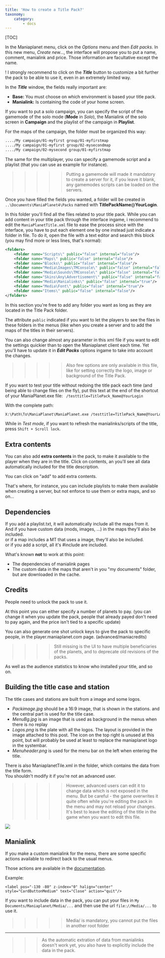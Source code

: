 ```yaml
---
title: 'How to create a Title Pack?'
taxonomy:
    category:
        - docs
---
```


[TOC]

In the Maniaplanet menu, click on the *Options* menu and then *Edit packs*. In this new menu, *Create new...*, the interface will propose you to put a name, comment, manialink and price. Those information are facultative except the name.

! I strongly recommend to click on the ***Title*** button to customize a bit further the pack to be able to use it, even in an extremely limited way.

In the ***Title*** window, the fields really important are:

* **Base:** You must choose on which environment is based your title pack.
* **Manialink:** Is containing the code of your home screen.

If you want to put a solo campaign, you can specify the script of the gamemode of the solo mode (**Mode** in *Solo*), the Manialink of the solo screen in **Campaign** and the playlist of the campaign in **Playlist**.

For the maps of the campaign, the folder must be organized this way:
```txt
..../My campaign/01-myfirst group/01-myfirstmap
..../My campaign/01-myfirst group/02-mysecondmap
..../My campaign/02-mysecond group/01-myfirstmap
```

The same for the multiplayer, you can specify a gamemode script and a playlist (that you can use as example for instance).

>>>>> Putting a gamemode will made it mandatory to create a server for it, if you leave it blank, any gamemodes scripts can be loaded on the servers.

Once you have filled the fields you wanted, a folder will be created in `..\Documents\ManiaPlanet4\Packs` named with **TitlePackName**@**YourLogin**.

In this folder you'll find all the files related to your title pack. While you can add content in your title pack through the interface ingame, i recommend to edit the `ManiaPlanetTitle.xml` file to ease the process since with the interface, you have to put each element one by one instead just indicate a folder in file. To do it, open the file with a text editor and search this block (you may find more or less lines, that's normal):

```xml
<folders>
    <folder name="Scripts\" public="false" internal="false"/>
    <folder name="Maps\" public="false" internal="false"/>
    <folder name="Blocks\" public="false" internal="false"/>
    <folder name="Media\Images\TMConsole\" public="false" internal="false"/>
    <folder name="Media\Sounds\TMConsole\" public="false" internal="false"/>
    <folder name="Skins\Any\Advertisement\" public="false" internal="false"/>
    <folder name="Media\Manialinks\" public="false" internal="true"/>
    <folder name="Media\Font\" public="false" internal="true"/>
    <folder name="Items\" public="false" internal="false"/>
</folders>
```
In this section you're free to add any folder you want as long as they are located in the Title Pack folder.

The attribute `public` indicated if you want to let the players to see the files in these folders in the menus (like when you create a server and to add the maps of the titles in their servers).

You can also change almost any parameter in this xml file if you want to edit the settings quickier than to open the Maniaplanet client each time. Yet you'll have to update it in ***Edit Packs*** options ingame to take into account the changes.

>>>>> Also few options are only available in this file, like for setting correctly the logo, image or background of the Title Pack.

If you want to test your title without redoing the title pack each time (and being able to change files on the fly), put this text at the end of the shortcut of your ManiaPlanet.exe file: ` /testtitle=TitlePack_Name@YourLogin`

With the complete path:
```txt
X:\Path\To\ManiaPlanet\ManiaPlanet.exe /testtitle=TitlePack_Name@YourLogin
```

While in *Test mode*, if you want to refresh the manialinks/scripts of the title, press `Shift + Scroll lock`.

## Extra contents
You can also add **extra contents** in the pack, to make it available to the player when they are in the title.
Click on contents, an you'll see all data automatically included for the title description.

You can click on "add" to add extra contents.

That's where, for instance, you can include playlists to make them available when creating a server, but not enforce to use them or extra maps, and so on...


##  Dependencies
If you add a playlist.txt, it will automatically include all the maps from it.  
And if you have custom data (mods, images, ...) in the maps they'll also be included.  
or if a map includes a MT that uses a image, they'll also be included.  
or if you add a script, all it's #include are included.  

What's known **not** to work at this point:  

* The dependencies of manialink pages
* The custom data in the maps that aren't in you "my documents" folder, but are downloaded in the cache.

## Credits
People need to unlock the pack to use it.

At this point you can either specify a number of planets to pay. (you can change it when you update the pack, people that already payed don't need to pay again, and the price isn't tied to a specific update)

You can also generate one shot unlock keys to give the pack to specific people, in the player.maniaplanet.com page. (advanced/maniacredits)

>>>> Still missing is the UI to have multiple beneficiaries of the planets, and to deprecate old revisions of the packs.

As well as the audience statistics to know who installed your title, and so on.

## Building the title case and station
The title cases and stations are built from a image and some logos.

*  *Packimage.jpg* should be a 16:9 image, that is shown in the stations. and the central part is used for the title case.
*  *MenuBg.jpg* is an image that is used as background in the menus when there is no replay
*  *Logos.png* is the plate with all the logos. The layout is provided in the image attached to this post.
The icon on the top right is unused at this point, but will probably be used at least to replace the maniaplanet logo in the systembar.
*  *Menuheader.png* is used for the menu bar on the left when entering the title.

There is also ManiaplanetTile.xml in the folder, which contains the data from the title form.  
You shouldn't modify it if you're not an advanced user.

>>>>> However, advanced users can edit it to change data which is not exposed in the menu. But be careful - the game overwrites it quite often while you're editing the pack in the menu and may not reload your changes. It's best to leave the editing of the title in the game when you want to edit this file.

![](Title_LogosLegend.png)

## Manialink
If you make a custom manialink for the menu, there are some specific actions available to redirect back to the usual menus.

Those actions are available in the [documentation][4].

Example:

	<label pos="-130 -80" z-index="0" halign="center" style="CardButtonMedium" text="Close" action="quit"/>

If you want to include data in the pack, you can put your files in `My Documents/Maniaplanet/Media/...`
and then use the url `file://Media/...` to use it.

>>>>> Media/ is mandatory, you cannot  put the files in another root folder

___

>>> As the automatic extration of data from manialinks doesn't work yet, you also have to explicitly include the data in the pack.

[1]: #building-the-title-case-and-stat-...
[2]: #manialink
[4]: ../../manialink/actions.html